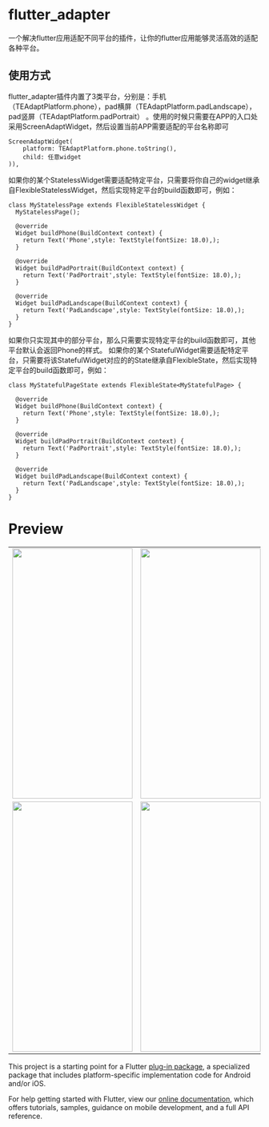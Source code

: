 # flutter_adapter

一个解决flutter应用适配不同平台的插件，让你的flutter应用能够灵活高效的适配各种平台。

## 使用方式

flutter_adapter插件内置了3类平台，分别是：手机（TEAdaptPlatform.phone），pad横屏（TEAdaptPlatform.padLandscape），pad竖屏（TEAdaptPlatform.padPortrait）
。使用的时候只需要在APP的入口处采用ScreenAdaptWidget，然后设置当前APP需要适配的平台名称即可
```
ScreenAdaptWidget(
    platform: TEAdaptPlatform.phone.toString(),
    child: 任意widget
)),
```
如果你的某个StatelessWidget需要适配特定平台，只需要将你自己的widget继承自FlexibleStatelessWidget，然后实现特定平台的build函数即可，例如：
```
class MyStatelessPage extends FlexibleStatelessWidget {
  MyStatelessPage();

  @override
  Widget buildPhone(BuildContext context) {
    return Text('Phone',style: TextStyle(fontSize: 18.0),);
  }

  @override
  Widget buildPadPortrait(BuildContext context) {
    return Text('PadPortrait',style: TextStyle(fontSize: 18.0),);
  }

  @override
  Widget buildPadLandscape(BuildContext context) {
    return Text('PadLandscape',style: TextStyle(fontSize: 18.0),);
  }
}
```
如果你只实现其中的部分平台，那么只需要实现特定平台的build函数即可，其他平台默认会返回Phone的样式。
如果你的某个StatefulWidget需要适配特定平台，只需要将该StatefulWidget对应的的State继承自FlexibleState，然后实现特定平台的build函数即可，例如：
```
class MyStatefulPageState extends FlexibleState<MyStatefulPage> {

  @override
  Widget buildPhone(BuildContext context) {
    return Text('Phone',style: TextStyle(fontSize: 18.0),);
  }

  @override
  Widget buildPadPortrait(BuildContext context) {
    return Text('PadPortrait',style: TextStyle(fontSize: 18.0),);
  }

  @override
  Widget buildPadLandscape(BuildContext context) {
    return Text('PadLandscape',style: TextStyle(fontSize: 18.0),);
  }
}
```

# Preview

<table>
<tr>
<td><img src="https://raw.githubusercontent.com/buaashuai/flutter_adapter/master/preview/phone.gif" width = "240" height = "500" /></td>
<td><img src="https://raw.githubusercontent.com/buaashuai/flutter_adapter/master/preview/PadLandscape.gif" width = "240" height = "500" /></td>
</tr>
<tr>
<td><img src="https://raw.githubusercontent.com/buaashuai/flutter_adapter/master/preview/PadPortrait.gif" width = "240" height = "500" /></td>
<td><img src="https://raw.githubusercontent.com/buaashuai/flutter_adapter/master/preview/NewPlatform.png" width = "240" height = "500" /></td>
</tr>
</table>


This project is a starting point for a Flutter
[plug-in package](https://flutter.dev/developing-packages/),
a specialized package that includes platform-specific implementation code for
Android and/or iOS.

For help getting started with Flutter, view our 
[online documentation](https://flutter.dev/docs), which offers tutorials, 
samples, guidance on mobile development, and a full API reference.
    